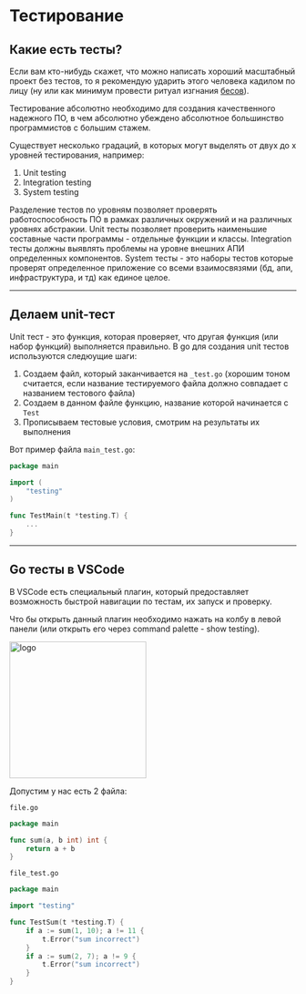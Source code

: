# Тестирование

## Какие есть тесты?

Если вам кто-нибудь скажет, что можно написать хороший масштабный проект без тестов, то я рекомендую ударить этого человека кадилом по лицу (ну или как минимум провести ритуал изгнания [бесов](https://www.theworldsworstwebsiteever.com)).

Тестирование абсолютно необходимо для создания качественного надежного ПО, в чем абсолютно убеждено абсолютное большинство программистов с большим стажем.

Существует несколько градаций, в которых могут выделять от двух до x уровней тестирования, например:

1. Unit testing
1. Integration testing
1. System testing

Разделение тестов по уровням позволяет проверять работоспособность ПО в рамках различных окружений и на различных уровнях абстракии. Unit тесты позволяет проверить наименьшие составные части программы - отдельные функции и классы. Integration тесты должны выявлять проблемы на уровне внешних АПИ определенных компонентов. System тесты - это наборы тестов которые проверят определенное приложение со всеми взаимосвязями (бд, апи, инфраструктура, и тд) как единое целое.

---

## Делаем unit-тест

Unit тест - это функция, которая проверяет, что другая функция (или набор функций) выполняется правильно. В go для создания unit тестов используются следюущие шаги:

1. Создаем файл, который заканчивается на `_test.go` (хорошим тоном считается, если название тестируемого файла должно совпадает с названием тестового файла)
1. Создаем в данном файле функцию, название которой начинается с `Test`
1. Прописываем тестовые условия, смотрим на результаты их выполнения

Вот пример файла `main_test.go`:
```go
package main

import (
	"testing"
)

func TestMain(t *testing.T) {
    ...
}

```

---

## Go тесты в VSCode

В VSCode есть специальный плагин, который предоставляет возможность быстрой навигации по тестам, их запуск и проверку.

Что бы открыть данный плагин необходимо нажать на колбу в левой панели (или открыть его через command palette - show testing).

<p align="left">
  <img width="240px" height="240px" src="test.png" alt="logo"/>
</p>


Допустим у нас есть 2 файла:

`file.go`
```go
package main

func sum(a, b int) int {
	return a + b
}

```

`file_test.go`
```go
package main

import "testing"

func TestSum(t *testing.T) {
	if a := sum(1, 10); a != 11 {
		t.Error("sum incorrect")
	}
	if a := sum(2, 7); a != 9 {
		t.Error("sum incorrect")
	}
}
```